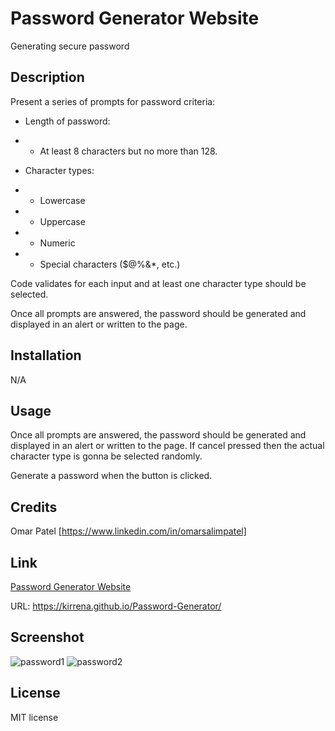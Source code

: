 # Password Generator Website
Generating secure password

## Description

Present a series of prompts for password criteria:

* Length of password:

* * At least 8 characters but no more than 128.

* Character types:

* * Lowercase

* * Uppercase

* * Numeric

* * Special characters ($@%&*, etc.)

Code validates for each input and at least one character type should be selected.

Once all prompts are answered, the password should be generated and displayed in an alert or written to the page.

## Installation

N/A

## Usage

Once all prompts are answered, the password should be generated and displayed in an alert or written to the page. If cancel pressed then the actual character type is gonna be selected randomly.

Generate a password when the button is clicked.

## Credits
Omar Patel [https://www.linkedin.com/in/omarsalimpatel]

## Link
[Password Generator Website](https://kirrena.github.io/Password-Generator/)

URL: https://kirrena.github.io/Password-Generator/

## Screenshot
![password1](https://github.com/Kirrena/prework-study-guide/assets/74355186/aa620111-934f-4d78-9014-931cb7c25040)
![password2](https://github.com/Kirrena/prework-study-guide/assets/74355186/e19ac042-6a0d-457d-aa31-084596640817)

## License
MIT license
